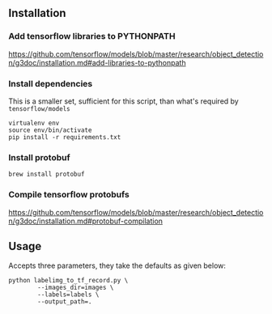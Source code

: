 ## Installation

### Add tensorflow libraries to PYTHONPATH

https://github.com/tensorflow/models/blob/master/research/object_detection/g3doc/installation.md#add-libraries-to-pythonpath

### Install dependencies

This is a smaller set, sufficient for this script, than what's required by `tensorflow/models`

```
virtualenv env
source env/bin/activate
pip install -r requirements.txt
```

### Install protobuf	
	
```
brew install protobuf
```

### Compile tensorflow protobufs

https://github.com/tensorflow/models/blob/master/research/object_detection/g3doc/installation.md#protobuf-compilation

## Usage

Accepts three parameters, they take the defaults as given below:

```
python labelimg_to_tf_record.py \
        --images_dir=images \
        --labels=labels \
        --output_path=.
```

